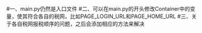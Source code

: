 #一、main.py仍然是入口文件
#二、可以在main.py的开头修改Container中的变量，使其符合各自的税网，比如PAGE_LOGIN_URL和PAGE_HOME_URL
#三、关于各自税网报税顺序的问题，之后会添加相应的方法来解决